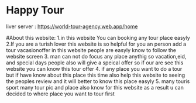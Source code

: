 # Happy Tour
liver server : https://world-tour-agency.web.app/home

#About this website:
1.in this website You can booking any tour place easyly
2.If you are a turish lover this website is so helpful for you an person add a tour vacasionoffer in this website people are easyly know to follow the website screen
3. man can not do focus any place anythig so vacation,eid, and special days people also will give a speical offer so if our are see this website you can know this tour offer
4. if any place you want to do a tour but if have know about this place this time also help this website to seeing the peoples review and it will better to know this place easyly
5. many touris sport many tour pic and place also know for this website as a result u can decided to where place you want to tour first
